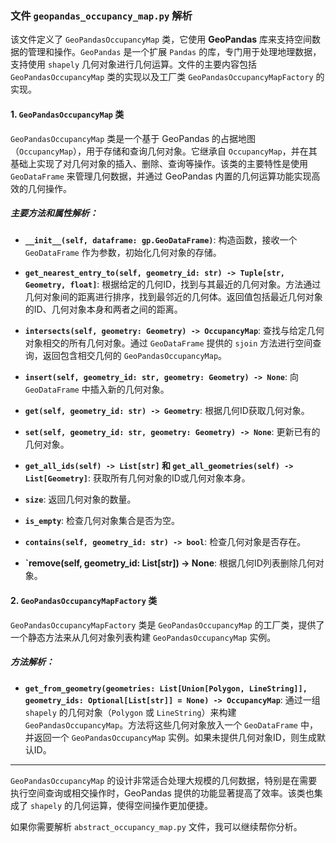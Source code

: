 ### 文件 `geopandas_occupancy_map.py` 解析

该文件定义了 `GeoPandasOccupancyMap` 类，它使用 **GeoPandas** 库来支持空间数据的管理和操作。`GeoPandas` 是一个扩展 `Pandas` 的库，专门用于处理地理数据，支持使用 `shapely` 几何对象进行几何运算。文件的主要内容包括 `GeoPandasOccupancyMap` 类的实现以及工厂类 `GeoPandasOccupancyMapFactory` 的实现。

#### 1. **`GeoPandasOccupancyMap` 类**
`GeoPandasOccupancyMap` 类是一个基于 GeoPandas 的占据地图（`OccupancyMap`），用于存储和查询几何对象。它继承自 `OccupancyMap`，并在其基础上实现了对几何对象的插入、删除、查询等操作。该类的主要特性是使用 `GeoDataFrame` 来管理几何数据，并通过 GeoPandas 内置的几何运算功能实现高效的几何操作。

##### 主要方法和属性解析：

- **`__init__(self, dataframe: gp.GeoDataFrame)`**:
  构造函数，接收一个 `GeoDataFrame` 作为参数，初始化几何对象的存储。

- **`get_nearest_entry_to(self, geometry_id: str) -> Tuple[str, Geometry, float]`**:
  根据给定的几何ID，找到与其最近的几何对象。方法通过几何对象间的距离进行排序，找到最邻近的几何体。返回值包括最近几何对象的ID、几何对象本身和两者之间的距离。

- **`intersects(self, geometry: Geometry) -> OccupancyMap`**:
  查找与给定几何对象相交的所有几何对象。通过 `GeoDataFrame` 提供的 `sjoin` 方法进行空间查询，返回包含相交几何的 `GeoPandasOccupancyMap`。

- **`insert(self, geometry_id: str, geometry: Geometry) -> None`**:
  向 `GeoDataFrame` 中插入新的几何对象。

- **`get(self, geometry_id: str) -> Geometry`**:
  根据几何ID获取几何对象。

- **`set(self, geometry_id: str, geometry: Geometry) -> None`**:
  更新已有的几何对象。

- **`get_all_ids(self) -> List[str]` 和 `get_all_geometries(self) -> List[Geometry]`**:
  获取所有几何对象的ID或几何对象本身。

- **`size`**:
  返回几何对象的数量。

- **`is_empty`**:
  检查几何对象集合是否为空。

- **`contains(self, geometry_id: str) -> bool`**:
  检查几何对象是否存在。

- **`remove(self, geometry_id: List[str]) -> None**:
  根据几何ID列表删除几何对象。

#### 2. **`GeoPandasOccupancyMapFactory` 类**
`GeoPandasOccupancyMapFactory` 类是 `GeoPandasOccupancyMap` 的工厂类，提供了一个静态方法来从几何对象列表构建 `GeoPandasOccupancyMap` 实例。

##### 方法解析：
- **`get_from_geometry(geometries: List[Union[Polygon, LineString]], geometry_ids: Optional[List[str]] = None) -> OccupancyMap`**:
  通过一组 `shapely` 的几何对象（`Polygon` 或 `LineString`）来构建 `GeoPandasOccupancyMap`。方法将这些几何对象放入一个 `GeoDataFrame` 中，并返回一个 `GeoPandasOccupancyMap` 实例。如果未提供几何对象ID，则生成默认ID。

---

`GeoPandasOccupancyMap` 的设计非常适合处理大规模的几何数据，特别是在需要执行空间查询或相交操作时，GeoPandas 提供的功能显著提高了效率。该类也集成了 `shapely` 的几何运算，使得空间操作更加便捷。

如果你需要解析 `abstract_occupancy_map.py` 文件，我可以继续帮你分析。